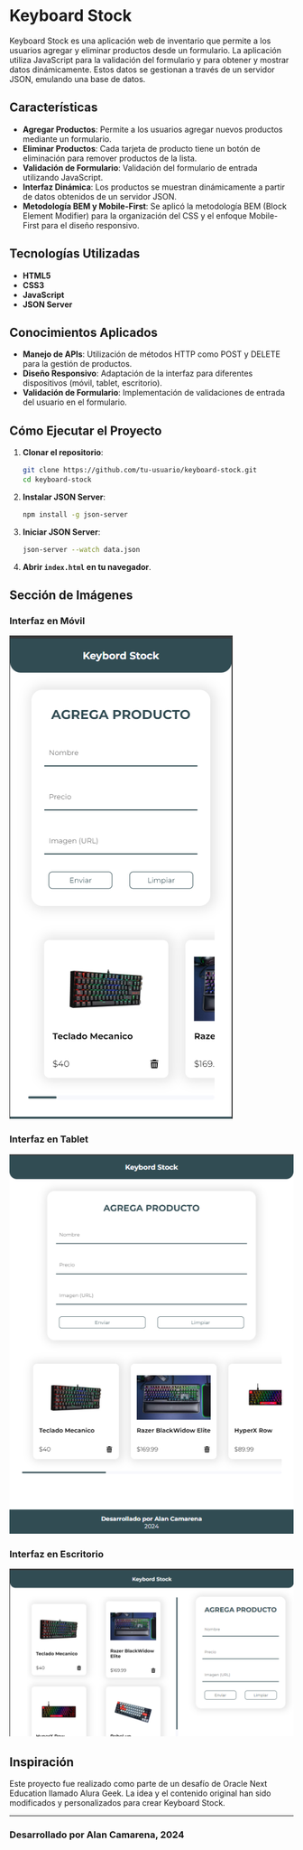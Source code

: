 # Keyboard Stock

Keyboard Stock es una aplicación web de inventario que permite a los usuarios agregar y eliminar productos desde un formulario. La aplicación utiliza JavaScript para la validación del formulario y para obtener y mostrar datos dinámicamente. Estos datos se gestionan a través de un servidor JSON, emulando una base de datos.

## Características

- **Agregar Productos**: Permite a los usuarios agregar nuevos productos mediante un formulario.
- **Eliminar Productos**: Cada tarjeta de producto tiene un botón de eliminación para remover productos de la lista.
- **Validación de Formulario**: Validación del formulario de entrada utilizando JavaScript.
- **Interfaz Dinámica**: Los productos se muestran dinámicamente a partir de datos obtenidos de un servidor JSON.
- **Metodología BEM y Mobile-First**: Se aplicó la metodología BEM (Block Element Modifier) para la organización del CSS y el enfoque Mobile-First para el diseño responsivo.

## Tecnologías Utilizadas

- **HTML5**
- **CSS3**
- **JavaScript**
- **JSON Server**

## Conocimientos Aplicados

- **Manejo de APIs**: Utilización de métodos HTTP como POST y DELETE para la gestión de productos.
- **Diseño Responsivo**: Adaptación de la interfaz para diferentes dispositivos (móvil, tablet, escritorio).
- **Validación de Formulario**: Implementación de validaciones de entrada del usuario en el formulario.

## Cómo Ejecutar el Proyecto

1. **Clonar el repositorio**:
    ```bash
    git clone https://github.com/tu-usuario/keyboard-stock.git
    cd keyboard-stock
    ```

2. **Instalar JSON Server**:
    ```bash
    npm install -g json-server
    ```

3. **Iniciar JSON Server**:
    ```bash
    json-server --watch data.json
    ```

4. **Abrir `index.html` en tu navegador**.

## Sección de Imágenes

### Interfaz en Móvil
![Interfaz en Móvil](/assets/movil.png)

### Interfaz en Tablet
![Interfaz en Tablet](/assets/tablet.png)

### Interfaz en Escritorio
![Interfaz en Escritorio](/assets/escritorio.png)

## Inspiración

Este proyecto fue realizado como parte de un desafío de Oracle Next Education llamado Alura Geek. La idea y el contenido original han sido modificados y personalizados para crear Keyboard Stock.

---

### Desarrollado por Alan Camarena, 2024

